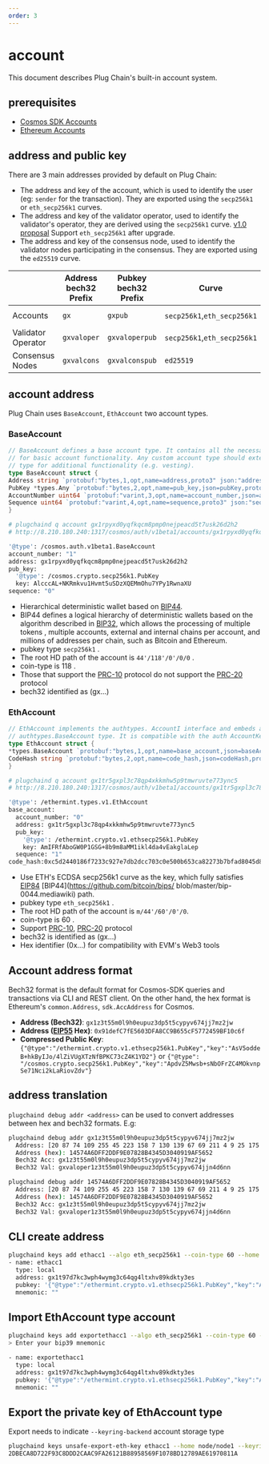 ```yaml
---
order: 3
---
```


# account

This document describes Plug Chain's built-in account system.

## prerequisites

- [Cosmos SDK Accounts](https://docs.cosmos.network/master/basics/accounts.html)
- [Ethereum Accounts](https://ethereum.org/en/whitepaper/#ethereum-accounts)


## address and public key

There are 3 main addresses provided by default on Plug Chain:
- The address and key of the account, which is used to identify the user (eg: `sender` for the transaction). They are exported using the `secp256k1` or `eth_secp256k1` curves.
- The address and key of the validator operator, used to identify the validator's operator, they are derived using the `secp256k1` curve. [v1.0 proposal](https://www.plugchain.network/v2/communityDetail?id=7) Support `eth_secp256k1` after upgrade.
- The address and key of the consensus node, used to identify the validator nodes participating in the consensus. They are exported using the `ed25519` curve.

|                    | Address bech32 Prefix | Pubkey bech32 Prefix | Curve           | Address byte length | Pubkey byte length |
|--------------------|-----------------------|----------------------|-----------------|---------------------|--------------------|
| Accounts           | `gx`               | `gxpub`           | `secp256k1`,`eth_secp256k1` | `20`                | `33` (compressed)  |
| Validator Operator | `gxvaloper`        | `gxvaloperpub`    | `secp256k1`,`eth_secp256k1` | `20`                | `33` (compressed)  |
| Consensus Nodes    | `gxvalcons`        | `gxvalconspub`    | `ed25519`       | `20`                | `32`               |

## account address

Plug Chain uses `BaseAccount`, `EthAccount` two account types.


### BaseAccount

```go
// BaseAccount defines a base account type. It contains all the necessary fields
// for basic account functionality. Any custom account type should extend this
// type for additional functionality (e.g. vesting).
type BaseAccount struct {
Address string `protobuf:"bytes,1,opt,name=address,proto3" json:"address,omitempty"`
PubKey *types.Any `protobuf:"bytes,2,opt,name=pub_key,json=pubKey,proto3" json:"public_key,omitempty"`
AccountNumber uint64 `protobuf:"varint,3,opt,name=account_number,json=accountNumber,proto3" json:"account_number,omitempty"`
Sequence uint64 `protobuf:"varint,4,opt,name=sequence,proto3" json:"sequence,omitempty"`
}
```


```bash
# plugchaind q account gx1rpyxd0yqfkqcm8pmp0nejpeacd5t7usk26d2h2
# http://8.210.180.240:1317/cosmos/auth/v1beta1/accounts/gx1rpyxd0yqfkqcm8pmp0nejpeacd5t7usk26d2h2

'@type': /cosmos.auth.v1beta1.BaseAccount
account_number: "1"
address: gx1rpyxd0yqfkqcm8pmp0nejpeacd5t7usk26d2h2
pub_key:
  '@type': /cosmos.crypto.secp256k1.PubKey
  key: AlcccAL+NKRmkvu1Hvmt5uSDzXQEMmOhu7YPy1RwnaXU
sequence: "0"
```


- Hierarchical deterministic wallet based on [BIP44](https://github.com/bitcoin/bips/blob/master/bip-0044.mediawiki).
- BIP44 defines a logical hierarchy of deterministic wallets based on the algorithm described in [BIP32](https://github.com/bitcoin/bips/blob/master/bip-0032.mediawiki), which allows the processing of multiple tokens , multiple accounts, external and internal chains per account, and millions of addresses per chain, such as Bitcoin and Ethereum.
- pubkey type `secp256k1` .
- The root HD path of the account is `44'/118'/0'/0/0` .
- coin-type is 118 .
- Those that support the [PRC-10](./token.md#prc-10) protocol do not support the [PRC-20](./token.md#prc-20) protocol
- bech32 identified as (gx...)



### EthAccount

```go
// EthAccount implements the authtypes. AccountI interface and embeds an
// authtypes.BaseAccount type. It is compatible with the auth AccountKeeper.
type EthAccount struct {
*types.BaseAccount `protobuf:"bytes,1,opt,name=base_account,json=baseAccount,proto3,embedded=base_account" json:"base_account,omitempty" yaml:"base_account"`
CodeHash string `protobuf:"bytes,2,opt,name=code_hash,json=codeHash,proto3" json:"code_hash,omitempty" yaml:"code_hash"`
}
```

```bash
# plugchaind q account gx1tr5gxpl3c78qp4xkkmhw5p9tmwruvte773ync5
# http://8.210.180.240:1317/cosmos/auth/v1beta1/accounts/gx1tr5gxpl3c78qp4xkkmhw5p9tmwruvte773ync5

'@type': /ethermint.types.v1.EthAccount
base_account:
  account_number: "0"
  address: gx1tr5gxpl3c78qp4xkkmhw5p9tmwruvte773ync5
  pub_key:
    '@type': /ethermint.crypto.v1.ethsecp256k1.PubKey
    key: AmIFRfAboGW0P1GSG+8b9m8aMM1ikl4da4vEakglaLep
  sequence: "1"
code_hash:0xc5d2440186f7233c927e7db2dcc703c0e500b653ca82273b7bfad8045d85a470
```


- Use ETH's ECDSA secp256k1 curve as the key, which fully satisfies [EIP84](https://github.com/ethereum/EIPs/issues/84) [BIP44](https://github.com/bitcoin/bips/ blob/master/bip-0044.mediawiki) path.
- pubkey type `eth_secp256k1` .
- The root HD path of the account is `m/44'/60'/0'/0`.
- coin-type is 60 .
- Support [PRC-10](./token.md#prc-10), [PRC-20](./token.md#prc-20) protocol
- bech32 is identified as (gx...)
- Hex identifier (0x...) for compatibility with EVM's Web3 tools



## Account address format

Bech32 format is the default format for Cosmos-SDK queries and transactions via CLI and REST
client. On the other hand, the hex format is Ethereum's `common.Address`,
`sdk.AccAddress` for Cosmos.

- **Address (Bech32)**: `gx1z3t55m0l9h0eupuz3dp5t5cypyv674jj7mz2jw`
- **Address ([EIP55](https://eips.ethereum.org/EIPS/eip-55) Hex)**: `0x91defC7fE5603DFA8CC9B655cF5772459BF10c6f`
- **Compressed Public Key**: `{"@type":"/ethermint.crypto.v1.ethsecp256k1.PubKey","key":"AsV5oddeB+hkByIJo/4lZiVUgXTzNfBPKC73cZ4K1YD2"}` or `{"@type": "/cosmos.crypto.secp256k1.PubKey","key":"ApdvZ5Mwsb+sNbOFrZC4MOkvnpSe71Nci2kLaRiovZdv"}`

## address translation

`plugchaind debug addr <address>` can be used to convert addresses between hex and bech32 formats. E.g:



```bash
plugchaind debug addr gx1z3t55m0l9h0eupuz3dp5t5cypyv674jj7mz2jw
  Address: [20 87 74 109 255 45 223 158 7 130 139 67 69 211 4 9 25 175 86 82]
  Address (hex): 14574A6DFF2DDF9E07828B4345D3040919AF5652
  Bech32 Acc: gx1z3t55m0l9h0eupuz3dp5t5cypyv674jj7mz2jw
  Bech32 Val: gxvaloper1z3t55m0l9h0eupuz3dp5t5cypyv674jjn4d6nn
```

```bash
plugchaind debug addr 14574A6DFF2DDF9E07828B4345D3040919AF5652
  Address: [20 87 74 109 255 45 223 158 7 130 139 67 69 211 4 9 25 175 86 82]
  Address (hex): 14574A6DFF2DDF9E07828B4345D3040919AF5652
  Bech32 Acc: gx1z3t55m0l9h0eupuz3dp5t5cypyv674jj7mz2jw
  Bech32 Val: gxvaloper1z3t55m0l9h0eupuz3dp5t5cypyv674jjn4d6nn
```

## CLI create address

```bash
plugchaind keys add ethacc1 --algo eth_secp256k1 --coin-type 60 --home node/node1
- name: ethacc1
  type: local
  address: gx1t97d7kc3wph4wymg3c64qg4ltxhv89kdkty3es
  pubkey: '{"@type":"/ethermint.crypto.v1.ethsecp256k1.PubKey","key":"AxFvcgrK0vnSXUuNIDnT9FcGqczH6VQlMman1OY/wMw7"}'
  mnemonic: ""
```

## Import EthAccount type account

```bash
plugchaind keys add exportethacc1 --algo eth_secp256k1 --coin-type 60 --recover --home node/node1
> Enter your bip39 mnemonic

- name: exportethacc1
  type: local
  address: gx1t97d7kc3wph4wymg3c64qg4ltxhv89kdkty3es
  pubkey: '{"@type":"/ethermint.crypto.v1.ethsecp256k1.PubKey","key":"AxFvcgrK0vnSXUuNIDnT9FcGqczH6VQlMman1OY/wMw7"}'
  mnemonic: ""
```

## Export the private key of EthAccount type

Export needs to indicate `--keyring-backend` account storage type
```bash
plugchaind keys unsafe-export-eth-key ethacc1 --home node/node1 --keyring-backend os
2DBECA8D722F93C8DDD2CAAC9FA26121B88958569F1078BD12789AE61970811A
```